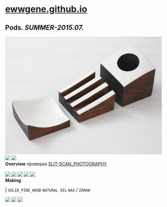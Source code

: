 
# [ewwgene.github.io](https://ewwgene.github.io/)
## Pods. _SUMMER-2015.07._
[![Pods](/100.jpg)](https://ewwgene.github.io/Pods/Carousel)<a href="https://ewwgene.github.io/Pods/Carousel/#101"><img src="https://ewwgene.github.io/Pods/101.jpg" height="66"></a> <a href="https://ewwgene.github.io/Pods/Carousel/#102"><img src="https://ewwgene.github.io/Pods/102.jpg" height="66"></a> 
<br>
**Overview**
 проверка [SLIT-SCAN_PHOTOGRAPHY](https://en.wikipedia.org/wiki/Slit-scan_photography)
<br><br>
<a href="https://ewwgene.github.io/Pods/Carousel/#200m"><img src="https://ewwgene.github.io/Pods/Making/200.jpg" height="66"></a> <a href="https://ewwgene.github.io/Pods/Carousel/#205m"><img src="https://ewwgene.github.io/Pods/Making/205.jpg" height="66"></a> <a href="https://ewwgene.github.io/Pods/Carousel/#206m"><img src="https://ewwgene.github.io/Pods/Making/206.jpg" height="66"></a> <a href="https://ewwgene.github.io/Pods/Carousel/#207m"><img src="https://ewwgene.github.io/Pods/Making/207.jpg" height="66"></a> <a href="https://ewwgene.github.io/Pods/Carousel/#208m"><img src="https://ewwgene.github.io/Pods/Making/208.jpg" height="66"></a> <br>
**Making**

|
`SOLID_PINE_WOOD` `NATURAL OIL` `WAX` 
/
_`IDRAW`_ 
<br>

<a href="https://ewwgene.github.io/Pods/Carousel/#300"><img src="https://ewwgene.github.io/Pods/300.jpg" height="66"></a> <a href="https://ewwgene.github.io/Pods/Carousel/#301"><img src="https://ewwgene.github.io/Pods/301.jpg" height="66"></a> <a href="https://ewwgene.github.io/Pods/Carousel/#302"><img src="https://ewwgene.github.io/Pods/302.jpg" height="66"></a> 
